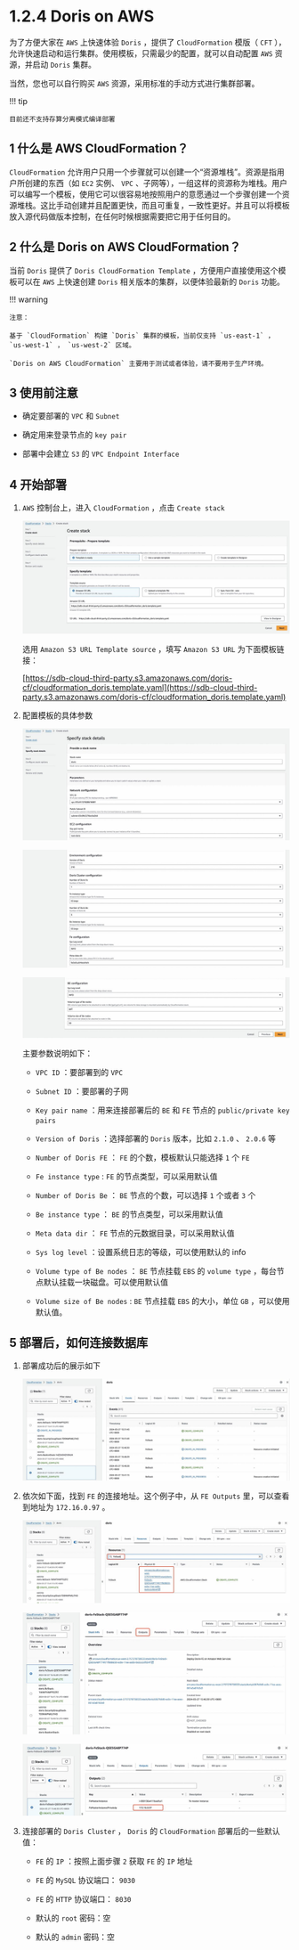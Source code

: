 # 1.2.4 Doris on AWS

为了方便大家在 `AWS` 上快速体验 `Doris` ，提供了 `CloudFormation` 模版（ `CFT` ），允许快速启动和运行集群。使用模板，只需最少的配置，就可以自动配置 `AWS` 资源，并启动 `Doris` 集群。

当然，您也可以自行购买 `AWS` 资源，采用标准的手动方式进行集群部署。

!!! tip

    目前还不支持存算分离模式编译部署

## 1 什么是 AWS CloudFormation？

`CloudFormation` 允许用户只用一个步骤就可以创建一个“资源堆栈”。资源是指用户所创建的东西（如 `EC2` 实例、 `VPC` 、子网等），一组这样的资源称为堆栈。用户可以编写一个模板，使用它可以很容易地按照用户的意愿通过一个步骤创建一个资源堆栈。这比手动创建并且配置更快，而且可重复，一致性更好。并且可以将模板放入源代码做版本控制，在任何时候根据需要把它用于任何目的。

## 2 什么是 Doris on AWS CloudFormation？

当前 `Doris` 提供了 `Doris CloudFormation Template` ，方便用户直接使用这个模板可以在 `AWS` 上快速创建 `Doris` 相关版本的集群，以便体验最新的 `Doris` 功能。

!!! warning

    注意：
    
    基于 `CloudFormation` 构建 `Doris` 集群的模板，当前仅支持 `us-east-1` ， `us-west-1` ， `us-west-2` 区域。
    
    `Doris on AWS CloudFormation` 主要用于测试或者体验，请不要用于生产环境。

## 3 使用前注意

* 确定要部署的 `VPC` 和 `Subnet`

* 确定用来登录节点的 `key pair`

* 部署中会建立 `S3` 的 `VPC Endpoint Interface`

## 4 开始部署

1. `AWS` 控制台上，进入 `CloudFormation` ，点击 `Create stack`

    ![](../../../../../assets/images/Doris/start-deployment-212dd402013fb3b8b495c22f639968f7.jpeg)

    选用 `Amazon S3 URL Template source` ，填写 `Amazon S3 URL` 为下面模板链接：

    [https://sdb-cloud-third-party.s3.amazonaws.com/doris-cf/cloudformation_doris.template.yaml](https://sdb-cloud-third-party.s3.amazonaws.com/doris-cf/cloudformation_doris.template.yaml)

2. 配置模板的具体参数

    ![](../../../../../assets/images/Doris/configure-specific-parameters-1-02a68404da0de49413e927ce78c627f6.jpeg)

    ![](../../../../../assets/images/Doris/configure-specific-parameters-2-ceb37fce06a8e3f6448969749668991a.jpeg)

    ![](../../../../../assets/images/Doris/configure-specific-parameters-3-a7c6b3109399344bcd5075bb1e48a742.jpeg)

    主要参数说明如下：

    * `VPC ID` ：要部署到的 `VPC`

    * `Subnet ID` ：要部署的子网

    * `Key pair name` ：用来连接部署后的 `BE` 和 `FE` 节点的 `public/private key pairs`

    * `Version of Doris` ：选择部署的 `Doris` 版本，比如 `2.1.0` 、 `2.0.6` 等

    * `Number of Doris FE` ： `FE` 的个数，模板默认只能选择 `1` 个 `FE`

    * `Fe instance type` :  `FE` 的节点类型，可以采用默认值

    * `Number of Doris Be` ： `BE` 节点的个数，可以选择 `1` 个或者 `3` 个

    * `Be instance type` ： `BE` 的节点类型，可以采用默认值

    * `Meta data dir` ： `FE` 节点的元数据目录，可以采用默认值

    * `Sys log level` ：设置系统日志的等级，可以使用默认的 info

    * `Volume type of Be nodes` ： `BE` 节点挂载 `EBS` 的 `volume type` ，每台节点默认挂载一块磁盘。可以使用默认值

    * `Volume size of Be nodes` :  `BE` 节点挂载 `EBS` 的大小，单位 `GB` ，可以使用默认值。

## 5 部署后，如何连接数据库

1. 部署成功后的展示如下

    ![](../../../../../assets/images/Doris/how-to-connect-to-the-database-5cf97ada6d5686eb8648a3fa4e22837e.jpeg)

2. 依次如下面，找到 `FE` 的连接地址。这个例子中，从 `FE Outputs` 里，可以查看到地址为 `172.16.0.97` 。

    ![](../../../../../assets/images/Doris/find-connection-address-for-fe-1-c20545a89a9d7bca6322546206708018.jpeg)

    ![](../../../../../assets/images/Doris/find-connection-address-for-fe-2-8f03647a1597f7668059b5fde4241b10.jpeg)

    ![](../../../../../assets/images/Doris/find-connection-address-for-fe-3-413321f49156410699385c752184e825.jpeg)

3. 连接部署的 `Doris Cluster` ， `Doris` 的 `CloudFormation` 部署后的一些默认值：

    * `FE` 的 `IP` ：按照上面步骤 `2` 获取 `FE` 的 `IP` 地址

    * `FE` 的 `MySQL` 协议端口： `9030`

    * `FE` 的 `HTTP` 协议端口： `8030`

    * 默认的 `root` 密码：空

    * 默认的 `admin` 密码：空
